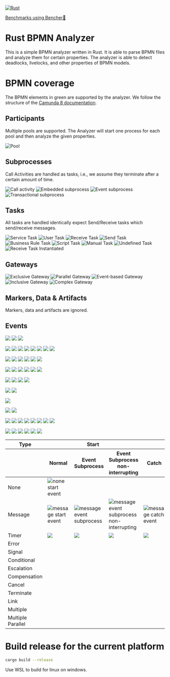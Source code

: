 [![Rust](https://github.com/timKraeuter/rust_bpmn_analyzer/actions/workflows/rust.yml/badge.svg)](https://github.com/timKraeuter/RustBPMNAnalyzer/actions/workflows/rust.yml)

[Benchmarks using Bencher🐰](https://bencher.dev/console/projects/rust-bpmn-analyzer/perf)

# Rust BPMN Analyzer

This is a simple BPMN analyzer written in Rust. It is able to parse BPMN files and analyze them for
certain properties. The analyzer is able to detect deadlocks, livelocks, and other properties of
BPMN models.

# BPMN coverage

The BPMN elements in green are supported by the analyzer. We follow the structure of
the [Camunda 8 documentation](https://docs.camunda.io/docs/components/modeler/bpmn/bpmn-coverage/).

## Participants

Multiple pools are supported. The Analyzer will start one process for each pool and then analyze the
given properties.

![Pool](./documentation/assets/bpmn-symbols/pool.svg)

## Subprocesses

Call Activities are handled as tasks, i.e., we assume they terminate after a certain amount of time.

![Call activity](./documentation/assets/bpmn-symbols/call-activity.svg)
![Embedded subprocess](./documentation/assets/bpmn-symbols/embedded-subprocess.svg)
![Event subprocess](./documentation/assets/bpmn-symbols/event-subprocess.svg)
![Transactional subprocess](./documentation/assets/bpmn-symbols/transactional-subprocess.svg)

## Tasks

All tasks are handled identically expect Send/Receive tasks which send/receive messages.

![Service Task](./documentation/assets/bpmn-symbols/service-task.svg)
![User Task](./documentation/assets/bpmn-symbols/user-task.svg)
![Receive Task](./documentation/assets/bpmn-symbols/receive-task.svg)
![Send Task](./documentation/assets/bpmn-symbols/send-task.svg)
![Business Rule Task](./documentation/assets/bpmn-symbols/business-rule-task.svg)
![Script Task](./documentation/assets/bpmn-symbols/script-task.svg)
![Manual Task](./documentation/assets/bpmn-symbols/manual-task.svg)
![Undefined Task](./documentation/assets/bpmn-symbols/undefined-task.svg)
![Receive Task Instantiated](./documentation/assets/bpmn-symbols/receive-task-instantiated.svg)

## Gateways

![Exclusive Gateway](./documentation/assets/bpmn-symbols/exclusive-gateway.svg)
![Parallel Gateway](./documentation/assets/bpmn-symbols/parallel-gateway.svg)
![Event-based Gateway](./documentation/assets/bpmn-symbols/event-based-gateway.svg)
![Inclusive Gateway](./documentation/assets/bpmn-symbols/inclusive-gateway.svg)
![Complex Gateway](./documentation/assets/bpmn-symbols/complex-gateway.svg)

## Markers, Data & Artifacts

Markers, data and artifacts are ignored.

## Events

![](./documentation/assets/bpmn-symbols/error-event-subprocess.svg)
![](./documentation/assets/bpmn-symbols/error-boundary-event.svg)
![](./documentation/assets/bpmn-symbols/error-end-event.svg)

![](./documentation/assets/bpmn-symbols/signal-start-event.svg)
![](./documentation/assets/bpmn-symbols/signal-event-subprocess.svg)
![](./documentation/assets/bpmn-symbols/signal-event-subprocess-non-interrupting.svg)
![](./documentation/assets/bpmn-symbols/signal-catch-event.svg)
![](./documentation/assets/bpmn-symbols/signal-boundary-event.svg)
![](./documentation/assets/bpmn-symbols/signal-boundary-event-non-interrupting.svg)
![](./documentation/assets/bpmn-symbols/signal-throw-event.svg)
![](./documentation/assets/bpmn-symbols/signal-end-event.svg)

![](./documentation/assets/bpmn-symbols/conditional-start-event.svg)
![](./documentation/assets/bpmn-symbols/conditional-event-subprocess.svg)
![](./documentation/assets/bpmn-symbols/conditional-event-subprocess-non-interrupting.svg)
![](./documentation/assets/bpmn-symbols/conditional-catch-event.svg)
![](./documentation/assets/bpmn-symbols/conditional-boundary-event.svg)
![](./documentation/assets/bpmn-symbols/conditional-boundary-event-non-interrupting.svg)

![](./documentation/assets/bpmn-symbols/escalation-event-subprocess.svg)
![](./documentation/assets/bpmn-symbols/escalation-event-subprocess-non-interrupting.svg)
![](./documentation/assets/bpmn-symbols/escalation-boundary-event.svg)
![](./documentation/assets/bpmn-symbols/escalation-boundary-event-non-interrupting.svg)
![](./documentation/assets/bpmn-symbols/escalation-throw-event.svg)
![](./documentation/assets/bpmn-symbols/escalation-end-event.svg)

![](./documentation/assets/bpmn-symbols/compensation-event-subprocess.svg)
![](./documentation/assets/bpmn-symbols/compensation-boundary-event.svg)
![](./documentation/assets/bpmn-symbols/compensation-throw-event.svg)
![](./documentation/assets/bpmn-symbols/compensation-end-event.svg)

![](./documentation/assets/bpmn-symbols/cancel-boundary-event.svg)
![](./documentation/assets/bpmn-symbols/cancel-end-event.svg)

![](./documentation/assets/bpmn-symbols/termination-end-event.svg)

![](./documentation/assets/bpmn-symbols/link-catch-event.svg)
![](./documentation/assets/bpmn-symbols/link-throw-event.svg)

![](./documentation/assets/bpmn-symbols/multiple-start-event.svg)
![](./documentation/assets/bpmn-symbols/multiple-event-subprocess.svg)
![](./documentation/assets/bpmn-symbols/multiple-event-subprocess-non-interrupting.svg)
![](./documentation/assets/bpmn-symbols/multiple-catch-event.svg)
![](./documentation/assets/bpmn-symbols/multiple-boundary-event.svg)
![](./documentation/assets/bpmn-symbols/multiple-boundary-event-non-interrupting.svg)
![](./documentation/assets/bpmn-symbols/multiple-throw-event.svg)
![](./documentation/assets/bpmn-symbols/multiple-end-event.svg)

![](./documentation/assets/bpmn-symbols/multiple-parallel-start-event.svg)
![](./documentation/assets/bpmn-symbols/multiple-parallel-event-subprocess.svg)
![](./documentation/assets/bpmn-symbols/multiple-parallel-event-subprocess-non-interrupting.svg)
![](./documentation/assets/bpmn-symbols/multiple-parallel-catch-event.svg)
![](./documentation/assets/bpmn-symbols/multiple-parallel-boundary-event.svg)
![](./documentation/assets/bpmn-symbols/multiple-parallel-boundary-event-non-interrupting.svg)

<table>
  <thead>
      <tr>
        <th>Type</th>
        <th colspan="3">Start</th>
        <th colspan="4">Intermediate</th>
        <th>End</th>
      </tr>
      <tr>
        <th></th>
        <th>Normal</th>
        <th>Event Subprocess</th>
        <th>Event Subprocess non-interrupting</th>
        <th>Catch</th>
        <th>Boundary</th>
        <th>Boundary non-interrupting</th>
        <th>Throw</th>
        <th></th>
      </tr>
  </thead>
  <tbody>
    <tr>
        <td>
            None
        </td>
        <td>
            <img src="./documentation/assets/bpmn-symbols/none-start-event.svg" alt="none start event" />
        </td>
        <td></td>
        <td></td>
        <td></td>
        <td></td>
        <td></td>
        <td>
            <img src="./documentation/assets/bpmn-symbols/none-throw-event.svg" alt="none throw event"/>
        </td>
        <td>
            <img src="./documentation/assets/bpmn-symbols/none-end-event.svg" alt="none end event"/>
        </td>
    </tr>
    <tr>
        <td>
            Message
        </td>
        <td>
            <img src="./documentation/assets/bpmn-symbols/message-start-event.svg" alt="message start event"/>
        </td>
        <td>
            <img src="./documentation/assets/bpmn-symbols/message-event-subprocess.svg" alt="message event subprocess"/>
        </td>
        <td>
            <img src="./documentation/assets/bpmn-symbols/message-event-subprocess-non-interrupting.svg" alt="message event subprocess non-interrupting"/>
        </td>
        <td>
            <img src="./documentation/assets/bpmn-symbols/message-catch-event.svg" alt="message catch event"/>
        </td>
        <td>
            <img src="./documentation/assets/bpmn-symbols/message-boundary-event.svg" alt="message boundary event"/>
        </td>
        <td>
            <img src="./documentation/assets/bpmn-symbols/message-boundary-event-non-interrupting.svg" alt="message boundary event non-interrupting"/>
        </td>
        <td>
            <img src="./documentation/assets/bpmn-symbols/message-throw-event.svg" alt="message throw event"/>
        </td>
        <td>
            <img src="./documentation/assets/bpmn-symbols/message-end-event.svg" alt="message end event"/>
        </td>
    </tr>
    <tr>
        <td>
            Timer
        </td>
        <td>
            <img src="./documentation/assets/bpmn-symbols/timer-start-event.svg" />
        </td>
        <td>
            <img src="./documentation/assets/bpmn-symbols/timer-event-subprocess.svg" />
        </td>
        <td>
            <img src="./documentation/assets/bpmn-symbols/timer-event-subprocess-non-interrupting.svg" />
        </td>
        <td>
            <img src="./documentation/assets/bpmn-symbols/timer-catch-event.svg"/>
        </td>
        <td>
            <img src="./documentation/assets/bpmn-symbols/timer-boundary-event.svg" />
        </td>
        <td>
            <img src="./documentation/assets/bpmn-symbols/timer-boundary-event-non-interrupting.svg" />
        </td>
        <td></td>
        <td></td>
    </tr>
    <tr>
        <td>
            Error
        </td>
        <td></td>
        <td>
            <ErrorEventSubprocessSvg className="implemented" />
        </td>
        <td></td>
        <td></td>
        <td>
            <ErrorBoundaryEventSvg className="implemented" />
        </td>
        <td></td>
        <td></td>
        <td>
            <ErrorEndEventSvg className="implemented" />
        </td>
    </tr>
    <tr>
        <td>
            Signal
        </td>
        <td>
            <SignalStartEventSvg className="implemented" />
        </td>
        <td>
            <SignalEventSubprocessSvg className="implemented" />
        </td>
        <td>
            <SignalEventSubprocessNonInterruptingSvg className="implemented" />
        </td>
        <td>
            <SignalCatchEventSvg className="implemented" />
        </td>
        <td>
            <SignalBoundaryEventSvg className="implemented" />
        </td>
        <td>
            <SignalBoundaryEventNonInterruptingSvg className="implemented" />
        </td>
        <td>
            <SignalThrowEventSvg className="implemented" />
        </td>
        <td>
            <SignalEndEventSvg className="implemented" />
        </td>
    </tr>
    <tr>
        <td>
            Conditional
        </td>
        <td>
            <ConditionalStartEventSvg />
        </td>
        <td>
            <ConditionalEventSubprocessSvg />
        </td>
        <td>
            <ConditionalEventSubprocessNonInterruptingSvg />
        </td>
        <td>
            <ConditionalCatchEventSvg />
        </td>
        <td>
            <ConditionalBoundaryEventSvg />
        </td>
        <td>
            <ConditionalBoundaryEventNonInterruptingSvg />
        </td>
        <td></td>
        <td></td>
    </tr>
    <tr>
        <td>
            Escalation
        </td>
        <td></td>
        <td>
            <EscalationEventSubprocessSvg className="implemented" />
        </td>
        <td>
            <EscalationEventSubprocessNonInterruptingSvg className="implemented" />
        </td>
        <td></td>
        <td>
            <EscalationBoundaryEventSvg className="implemented" />
        </td>
        <td>
            <EscalationBoundaryEventNonInterruptingSvg className="implemented" />
        </td>
        <td>
            <EscalationThrowEventSvg className="implemented" />
        </td>
        <td>
            <EscalationEndEventSvg className="implemented" />
        </td>
    </tr>
    <tr>
        <td>
            Compensation
        </td>
        <td></td>
        <td>
            <CompensationEventSubprocessSvg />
        </td>
        <td></td>
        <td></td>
        <td>
            <CompensationBoundaryEventSvg />
        </td>
        <td></td>
        <td>
            <CompensationThrowEventSvg />
        </td>
        <td>
            <CompensationEndEventSvg />
        </td>
    </tr>
    <tr>
        <td>
            Cancel
        </td>
        <td></td>
        <td></td>
        <td></td>
        <td></td>
        <td>
            <CancelBoundaryEventSvg />
        </td>
        <td></td>
        <td></td>
        <td>
            <CancelEndEventSvg />
        </td>
    </tr>
    <tr>
        <td>
            Terminate
        </td>
        <td></td>
        <td></td>
        <td></td>
        <td></td>
        <td></td>
        <td></td>
        <td></td>
        <td>
            <TerminationEndEventSvg className="implemented" />
        </td>
    </tr>
    <tr>
        <td>
            Link
        </td>
        <td></td>
        <td></td>
        <td></td>
        <td>
            <LinkCatchEventSvg className="implemented"/>
        </td>
        <td></td>
        <td></td>
        <td>
            <LinkThrowEventSvg className="implemented"/>
        </td>
        <td></td>
    </tr>
    <tr>
        <td>
            Multiple
        </td>
        <td>
            <MultipleStartEventSvg />
        </td>
        <td>
            <MultipleEventSubprocessSvg />
        </td>
        <td>
            <MultipleEventSubprocessNonInterruptingSvg />
        </td>
        <td>
            <MultipleCatchEventSvg />
        </td>
        <td>
            <MultipleBoundaryEventSvg />
        </td>
        <td>
            <MultipleBoundaryEventNonInterruptingSvg />
        </td>
        <td>
            <MultipleThrowEventSvg />
        </td>
        <td>
            <MultipleEndEventSvg />
        </td>
    </tr>
    <tr>
        <td>
            Multiple Parallel
        </td>
        <td>
            <MultipleParallelStartEventSvg />
        </td>
        <td>
            <MultipleParallelEventSubprocessSvg />
        </td>
        <td>
            <MultipleParallelEventSubprocessNonInterruptingSvg />
        </td>
        <td>
            <MultipleParallelCatchEventSvg />
        </td>
        <td>
            <MultipleParallelBoundaryEventSvg />
        </td>
        <td>
            <MultipleParallelBoundaryEventNonInterruptingSvg />
        </td>
        <td></td>
        <td></td>
    </tr>

  </tbody>
</table>

# Build release for the current platform

```bash
cargo build --release
```

Use WSL to build for linux on windows.
